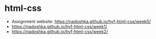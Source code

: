 # html-css
+ Assignment website: https://nadoshka.github.io/hyf-html-css/week0/
+ https://nadoshka.github.io/hyf-html-css/week1/
+ https://nadoshka.github.io/hyf-html-css/week2/
